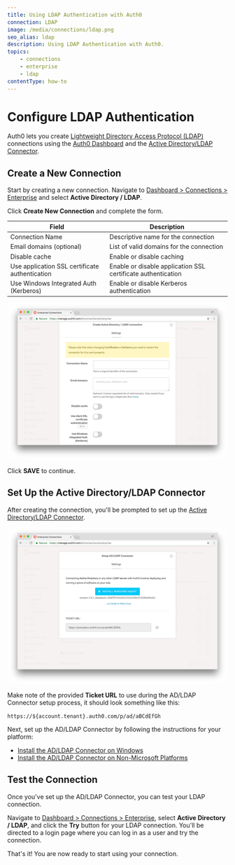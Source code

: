 ```yaml
---
title: Using LDAP Authentication with Auth0
connection: LDAP
image: /media/connections/ldap.png
seo_alias: ldap
description: Using LDAP Authentication with Auth0.
topics:
    - connections
    - enterprise
    - ldap
contentType: how-to
---
```


# Configure LDAP Authentication

Auth0 lets you create [Lightweight Directory Access Protocol (LDAP)](https://en.wikipedia.org/wiki/Lightweight_Directory_Access_Protocol) connections using the [Auth0 Dashboard](${manage_url}/#/connections/enterprise) and the [Active Directory/LDAP Connector](/connector).

## Create a New Connection

Start by creating a new connection. Navigate to [Dashboard > Connections > Enterprise](${manage_url}/#/connections/enterprise) and select **Active Directory / LDAP**.

Click __Create New Connection__ and complete the form.

Field | Description
------|------------
Connection Name | Descriptive name for the connection
Email domains (optional) | List of valid domains for the connection
Disable cache | Enable or disable caching
Use application SSL certificate authentication | Enable or disable application SSL certificate authentication
Use Windows Integrated Auth (Kerberos) | Enable or disable Kerberos authentication

![Active Directory / LDAP Connection Configuration](/media/articles/connections/enterprise/ldap/settings.png)

Click __SAVE__ to continue.

## Set Up the Active Directory/LDAP Connector

After creating the connection, you'll be prompted to set up the [Active Directory/LDAP Connector](/connector).

![Set Up AD/LDAP Connector](/media/articles/connections/enterprise/ldap/setup-connector.png)

Make note of the provided **Ticket URL** to use during the AD/LDAP Connector setup process, it should look something like this:

```text
https://${account.tenant}.auth0.com/p/ad/aBCdEfGh
```

Next, set up the AD/LDAP Connector by following the instructions for your platform:

- [Install the AD/LDAP Connector on Windows](/connector/install)
- [Install the AD/LDAP Connector on Non-Microsoft Platforms](/connector/install-other-platforms)

## Test the Connection

Once you've set up the AD/LDAP Connector, you can test your LDAP connection.

Navigate to [Dashboard > Connections > Enterprise](${manage_url}/#/connections/enterprise), select **Active Directory / LDAP**, and click the **Try** button for your LDAP connection. You'll be directed to a login page where you can log in as a user and try the connection.

That's it! You are now ready to start using your connection.
